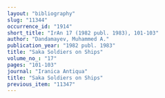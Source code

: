 ```yaml
---
layout: "bibliography"
slug: "11344"
occurrence_id: "1914"
short_title: "IrAn 17 (1982 publ. 1983), 101-103"
author: "Dandamayev, Muhammed A."
publication_year: "1982 publ. 1983"
title: "Saka Soldiers on Ships"
volume_no_: "17"
pages: "101-103"
journal: "Iranica Antiqua"
title: "Saka Soldiers on Ships"
previous_item: "11347"
---
```

